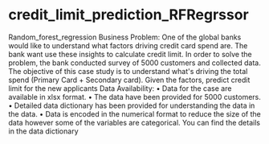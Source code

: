 # credit_limit_prediction_RFRegrssor
Random_forest_regression
Business Problem: 
One of the global banks would like to understand what factors driving credit card spend are. The bank want use these insights to calculate credit limit. In order to solve the problem, the bank conducted survey of 5000 customers and collected data. The objective of this case study is to understand what's driving the total spend (Primary Card + Secondary card). Given the factors, predict credit limit for the new applicants 
Data Availability: 
•	Data for the case are available in xlsx format.
•	The data have been provided for 5000 customers. 
•	Detailed data dictionary has been provided for understanding the data in the data. 
•	Data is encoded in the numerical format to reduce the size of the data however some of the variables are categorical. You can find the details in the data dictionary
